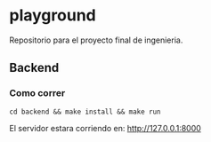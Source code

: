 # playground

Repositorio para el proyecto final de ingenieria.

## Backend

###  Como correr

`cd backend && make install && make run`

El servidor estara corriendo en: http://127.0.0.1:8000
